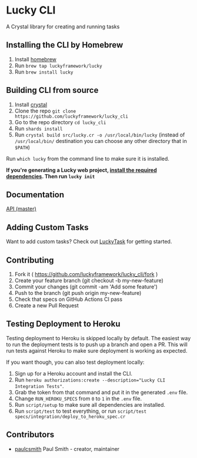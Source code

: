 # Lucky CLI

A Crystal library for creating and running tasks

## Installing the CLI by Homebrew

1.  Install [homebrew](http://brew.sh)
2.  Run `brew tap luckyframework/lucky`
3.  Run `brew install lucky`

## Building CLI from source

1.  Install [crystal](https://github.com/crystal-lang/crystal)
2.  Clone the repo `git clone https://github.com/luckyframework/lucky_cli`
3.  Go to the repo directory `cd lucky_cli`
4.  Run `shards install`
5.  Run `crystal build src/lucky.cr -o /usr/local/bin/lucky`
    (instead of `/usr/local/bin/` destination you can choose any other directory that in `$PATH`)

Run `which lucky` from the command line to make sure it is installed.

**If you're generating a Lucky web project, [install the required dependencies](https://luckyframework.org/guides/getting-started/installing#install-required-dependencies). Then run `lucky init`**

## Documentation

[API (master)](https://luckyframework.github.io/lucky_cli/)

## Adding Custom Tasks

Want to add custom tasks?
Check out [LuckyTask](https://github.com/luckyframework/lucky_task) for getting started.

## Contributing

1.  Fork it ( https://github.com/luckyframework/lucky_cli/fork )
1.  Create your feature branch (git checkout -b my-new-feature)
1.  Commit your changes (git commit -am 'Add some feature')
1.  Push to the branch (git push origin my-new-feature)
1.  Check that specs on GitHub Actions CI pass
1.  Create a new Pull Request

## Testing Deployment to Heroku

Testing deployment to Heroku is skipped locally by default. The easiest way
to run the deployment tests is to push up a branch and open a PR. This will
run tests against Heroku to make sure deployment is working as expected.

If you want though, you can also test deployment locally:

1. Sign up for a Heroku account and install the CLI.
1. Run `heroku authorizations:create --description="Lucky CLI Integration Tests"`.
1. Grab the token from that command and put it in the generated `.env` file.
1. Change `RUN_HEROKU_SPECS` from `0` to `1` in the `.env` file.
1. Run `script/setup` to make sure all dependencies are installed.
1. Run `script/test` to test everything, or run `script/test specs/integration/deploy_to_heroku_spec.cr`

## Contributors

- [paulcsmith](https://github.com/paulcsmith) Paul Smith - creator, maintainer
